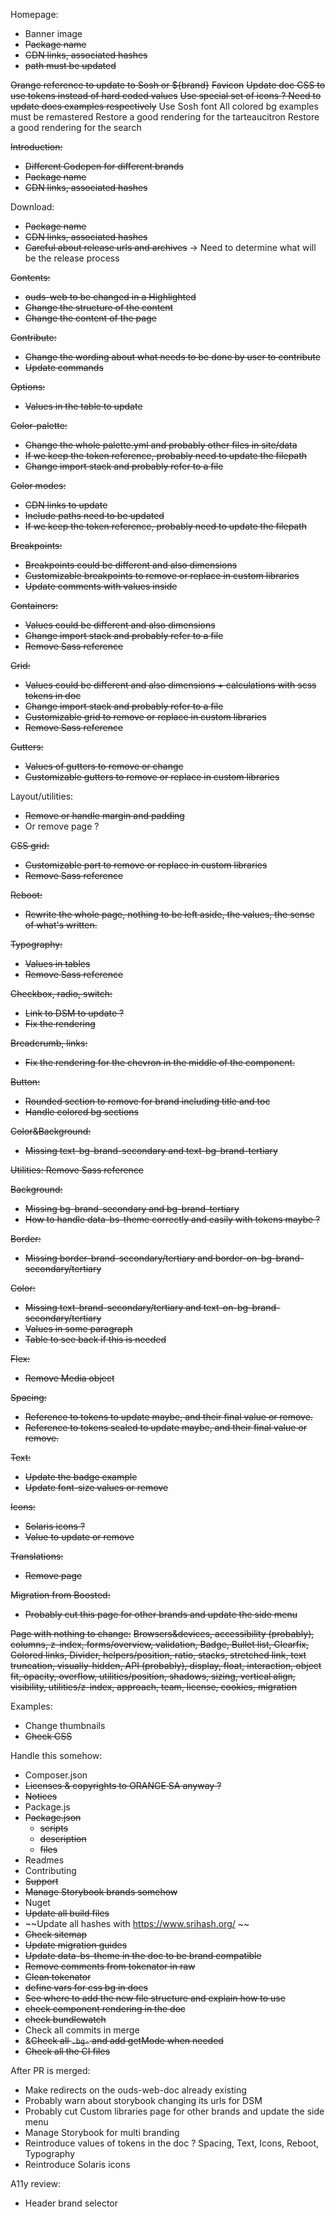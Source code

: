 Homepage:
- Banner image
- ~~Package name~~
- ~~CDN links, associated hashes~~
- ~~path must be updated~~

~~Orange reference to update to Sosh or ${brand}~~
~~Favicon~~
~~Update doc CSS to use tokens instead of hard coded values~~
~~Use special set of icons ? Need to update docs examples respectively~~
Use Sosh font
All colored bg examples must be remastered
Restore a good rendering for the tarteaucitron
Restore a good rendering for the search

~~Introduction:~~
- ~~Different Codepen for different brands~~
- ~~Package name~~
- ~~CDN links, associated hashes~~

Download:
- ~~Package name~~
- ~~CDN links, associated hashes~~
- ~~Careful about release urls and archives~~ -> Need to determine what will be the release process

~~Contents:~~
- ~~ouds-web to be changed in a Highlighted~~
- ~~Change the structure of the content~~
- ~~Change the content of the page~~

~~Contribute:~~
- ~~Change the wording about what needs to be done by user to contribute~~
- ~~Update commands~~

~~Options:~~
- ~~Values in the table to update~~

~~Color-palette:~~
- ~~Change the whole palette.yml and probably other files in site/data~~
- ~~If we keep the token reference, probably need to update the filepath~~
- ~~Change import stack and probably refer to a file~~

~~Color modes:~~
- ~~CDN links to update~~
- ~~Include paths need to be updated~~
- ~~If we keep the token reference, probably need to update the filepath~~

~~Breakpoints:~~
- ~~Breakpoints could be different and also dimensions~~
- ~~Customizable breakpoints to remove or replace in custom libraries~~
- ~~Update comments with values inside~~

~~Containers:~~
- ~~Values could be different and also dimensions~~
- ~~Change import stack and probably refer to a file~~
- ~~Remove Sass reference~~

~~Grid:~~
- ~~Values could be different and also dimensions + calculations with scss tokens in doc~~
- ~~Change import stack and probably refer to a file~~
- ~~Customizable grid to remove or replace in custom libraries~~
- ~~Remove Sass reference~~

~~Gutters:~~
- ~~Values of gutters to remove or change~~
- ~~Customizable gutters to remove or replace in custom libraries~~

Layout/utilities:
- ~~Remove or handle margin and padding~~
- Or remove page ?

~~CSS grid:~~
- ~~Customizable part to remove or replace in custom libraries~~
- ~~Remove Sass reference~~

~~Reboot:~~
- ~~Rewrite the whole page, nothing to be left aside, the values, the sense of what's written.~~

~~Typography:~~
- ~~Values in tables~~
- ~~Remove Sass reference~~

~~Checkbox, radio, switch:~~
- ~~Link to DSM to update ?~~
- ~~Fix the rendering~~

~~Breadcrumb, links:~~
- ~~Fix the rendering for the chevron in the middle of the component.~~

~~Button:~~
- ~~Rounded section to remove for brand including title and toc~~
- ~~Handle colored bg sections~~

~~Color&Background:~~
- ~~Missing text-bg-brand-secondary and text-bg-brand-tertiary~~

~~Utilities: Remove Sass reference~~

~~Background:~~
- ~~Missing bg-brand-secondary and bg-brand-tertiary~~
- ~~How to handle data-bs-theme correctly and easily with tokens maybe ?~~

~~Border:~~
- ~~Missing border-brand-secondary/tertiary and border-on-bg-brand-secondary/tertiary~~

~~Color:~~
- ~~Missing text-brand-secondary/tertiary and text-on-bg-brand-secondary/tertiary~~
- ~~Values in some paragraph~~
- ~~Table to see back if this is needed~~

~~Flex:~~
- ~~Remove Media object~~

~~Spacing:~~
- ~~Reference to tokens to update maybe, and their final value or remove.~~
- ~~Reference to tokens scaled to update maybe, and their final value or remove.~~

~~Text:~~
- ~~Update the badge example~~
- ~~Update font-size values or remove~~

~~Icons:~~
- ~~Solaris icons ?~~
- ~~Value to update or remove~~

~~Translations:~~
- ~~Remove page~~

~~Migration from Boosted:~~
- ~~Probably cut this page for other brands and update the side menu~~

~~Page with nothing to change:~~
~~Browsers&devices, accessibility (probably), columns, z-index, forms/overview, validation, Badge, Bullet list, Clearfix, Colored links, Divider, helpers/position, ratio, stacks, stretched link, text truncation, visually-hidden, API (probably), display, float, interaction, object fit, opacity, overflow, utilities/position, shadows, sizing, vertical align, visibility, utilities/z-index, approach, team, license, cookies, migration~~

Examples:
- Change thumbnails
- ~~Check CSS~~

Handle this somehow:
- Composer.json
- ~~Licenses & copyrights to ORANGE SA anyway ?~~
- ~~Notices~~
- Package.js
- ~~Package.json~~
  - ~~scripts~~
  - ~~description~~
  - ~~files~~
- Readmes
- Contributing
- ~~Support~~
- ~~Manage Storybook brands somehow~~
- Nuget
- ~~Update all build files~~
- ~~Update all hashes with https://www.srihash.org/ ~~
- ~~Check sitemap~~
- ~~Update migration guides~~
- ~~Update data-bs-theme in the doc to be brand compatible~~
- ~~Remove comments from tokenator in raw~~
- ~~Clean tokenator~~
- ~~define vars for css bg in docs~~
- ~~See where to add the new file structure and explain how to use~~
- ~~check component rendering in the doc~~
- ~~check bundlewatch~~
- Check all commits in merge
- &~~Check all `.bg-` and add getMode when needed~~
- ~~Check all the CI files~~

After PR is merged:
- Make redirects on the ouds-web-doc already existing
- Probably warn about storybook changing its urls for DSM
- Probably cut Custom libraries page for other brands and update the side menu
- Manage Storybook for multi branding
- Reintroduce values of tokens in the doc ? Spacing, Text, Icons, Reboot, Typography
- Reintroduce Solaris icons

A11y review:
- Header brand selector
